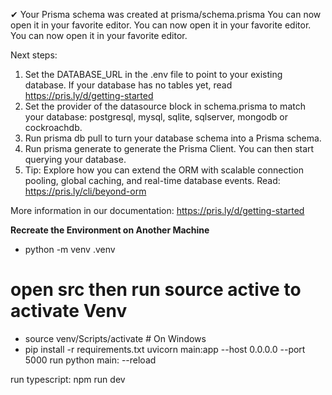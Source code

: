 
✔ Your Prisma schema was created at prisma/schema.prisma
  You can now open it in your favorite editor.
  You can now open it in your favorite editor.
  You can now open it in your favorite editor.

Next steps:
1. Set the DATABASE_URL in the .env file to point to your existing database. If your database has no tables yet, read https://pris.ly/d/getting-started     
2. Set the provider of the datasource block in schema.prisma to match your database: postgresql, mysql, sqlite, sqlserver, mongodb or cockroachdb.
3. Run prisma db pull to turn your database schema into a Prisma schema.
4. Run prisma generate to generate the Prisma Client. You can then start querying your database.
5. Tip: Explore how you can extend the ORM with scalable connection pooling, global caching, and real-time database events. Read: https://pris.ly/cli/beyond-orm

More information in our documentation:
https://pris.ly/d/getting-started


**Recreate the Environment on Another Machine**

- python -m venv .venv
# open src then run source active to activate Venv
- source venv/Scripts/activate  # On Windows
- pip install -r requirements.txt
uvicorn main:app --host 0.0.0.0 --port 5000
run python main:
 --reload

run typescript:
npm run dev 
